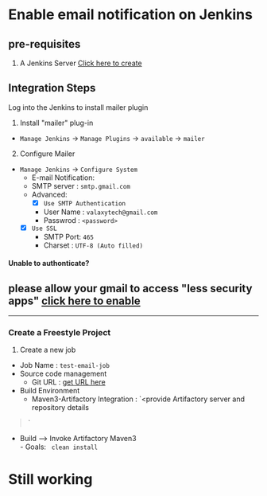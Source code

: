 # Enable email notification on Jenkins

## pre-requisites
1. A Jenkins Server [Click here to create]()

## Integration Steps
Log into the Jenkins to install mailer plugin

1. Install "mailer" plug-in   
- `Manage Jenkins` -> `Manage Plugins` -> `available` -> `mailer`

2. Configure Mailer   
- `Manage Jenkins` -> `Configure System`
    - E-mail Notification:
    - SMTP server : `smtp.gmail.com`
  - Advanced: 
	- [x] `Use SMTP Authentication` 
	- User Name : `valaxytech@gmail.com`
	- Passwrod : `<password>`   
  - [x] `Use SSL`
	- SMTP Port: `465`
	- Charset : `UTF-8 (Auto filled)`
#### Unable to authonticate? 
  please allow your gmail to access "less security apps" [click here to enable](https://myaccount.google.com/intro/security)
---
---
### Create a Freestyle Project 
  
1. Create a new job 
  - Job Name : `test-email-job`
  - Source code management 
     - Git URL : [get URL here](https://github.com/yankils/hello-world.git)
 - Build Environment 
     - Maven3-Artifactory Integration : `<provide Artifactory server and repository details
>`
 - Build --> Invoke Artifactory Maven3  
       - Goals: ` clean install`

# Still working 
